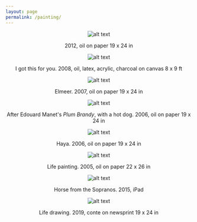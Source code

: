 ```yaml
---
layout: page
permalink: /painting/
---
```


<div style="text-align:center" markdown="1">

![alt text](/images/paintings/untitled.jpg "untitled portrait")

2012, oil on paper 19 x 24 in

![alt text](/images/paintings/igotthisforyou.jpg "I got this for you")

I got this for you. 2008, oil, latex, acrylic, charcoal on canvas 8 x 9 ft

![alt text](/images/paintings/elmeer.jpg "Elmeer")

Elmeer. 2007, oil on paper 19 x 24 in

![alt text](/images/paintings/manetHotdog.jpg "Manet hot dog")

After Edouard Manet's *Plum Brandy*, with a hot dog. 2006, oil on paper 19 x 24 in

![alt text](/images/paintings/haya.jpg "Haya")

Haya. 2006, oil on paper 19 x 24 in

![alt text](/images/paintings/back.jpg "back study")

Life painting. 2005, oil on paper 22 x 26 in

![alt text](/images/paintings/horsePaperStudy.jpg "horse")

Horse from the Sopranos. 2015, iPad

![alt text](/images/paintings/figure.jpg "figure")

Life drawing. 2019, conte on newsprint 19 x 24 in

</div>

